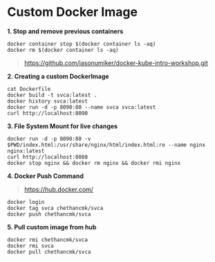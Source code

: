 
# Custom Docker Image
**1. Stop and remove previous containers**

    docker container stop $(docker container ls -aq)
    docker rm $(docker container ls -aq)
 
>  https://github.com/jasonumiker/docker-kube-intro-workshop.git

**2. Creating a custom DockerImage**

    cat Dockerfile
    docker build -t svca:latest .
    docker history svca:latest
    docker run -d -p 8090:80 --name svca svca:latest
    curl http://localhost:8090

**3. File System Mount for live changes**

    docker run -d -p 8090:80 -v $PWD/index.html:/usr/share/nginx/html/index.html:ro --name nginx nginx:latest
    curl http://localhost:8080
    docker stop nginx && docker rm nginx && docker rmi nginx
**4. Docker Push Command** 

> https://hub.docker.com/

    docker login
    docker tag svca chethancmk/svca
    docker push chethancmk/svca

  
**5. Pull custom image from hub**

    docker rmi chethancmk/svca
    docker rmi svca
    docker pull chethancmk/svca

